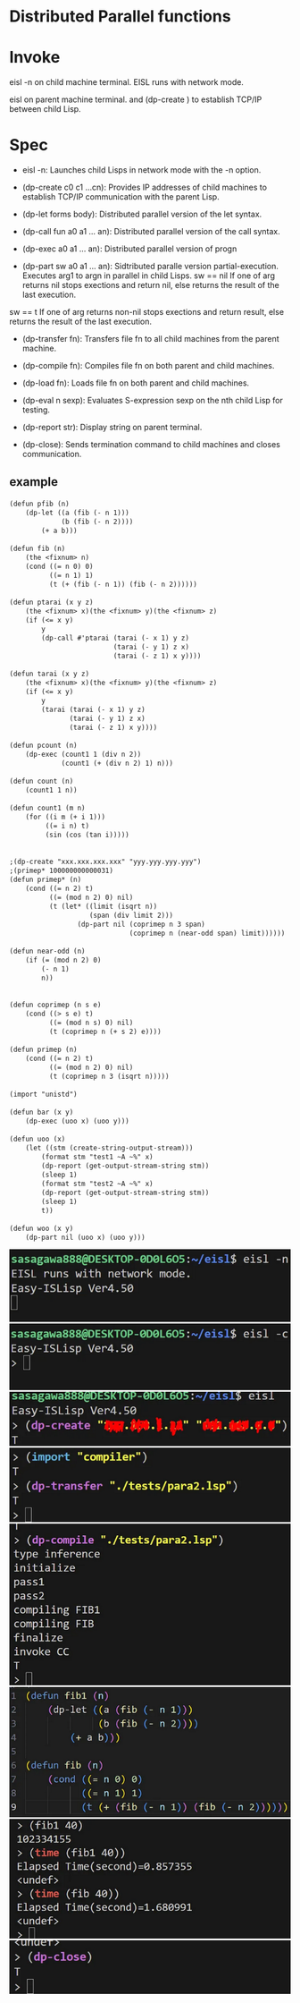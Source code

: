 # Distributed Parallel functions


# Invoke 
eisl -n on child machine terminal.
EISL runs with network mode. 


eisl on parent machine terminal.
and (dp-create ) to establish TCP/IP between child Lisp.

# Spec

- eisl -n: Launches child Lisps in network mode with the -n option.

- (dp-create c0 c1 …cn): Provides IP addresses of child machines to establish TCP/IP communication with the parent Lisp.

- (dp-let forms body): Distributed parallel version of the let syntax.

- (dp-call fun a0 a1 ... an): Distributed parallel version of the call syntax.

- (dp-exec a0 a1 ... an): Distributed parallel version of progn

- (dp-part sw a0 a1 ... an): Sidtributed paralle version partial-execution.
Executes arg1 to argn in parallel in child Lisps.
sw == nil
If one of arg returns nil stops exections and return nil,
else  returns the result of the last execution.

sw == t
If one of arg returns non-nil stops exections and return result,
else  returns the result of the last execution.


- (dp-transfer fn): Transfers file fn to all child machines from the parent machine.

- (dp-compile fn): Compiles file fn on both parent and child machines.

- (dp-load fn): Loads file fn on both parent and child machines.

- (dp-eval n sexp): Evaluates S-expression sexp on the nth child Lisp for testing.

- (dp-report str): Display string on parent terminal.

- (dp-close): Sends termination command to child machines and closes communication.


## example

```
(defun pfib (n)
    (dp-let ((a (fib (- n 1)))
             (b (fib (- n 2))))
        (+ a b)))

(defun fib (n)
    (the <fixnum> n) 
    (cond ((= n 0) 0)
          ((= n 1) 1)
          (t (+ (fib (- n 1)) (fib (- n 2))))))

(defun ptarai (x y z)
    (the <fixnum> x)(the <fixnum> y)(the <fixnum> z)
    (if (<= x y)
        y
        (dp-call #'ptarai (tarai (- x 1) y z)
                          (tarai (- y 1) z x)
                          (tarai (- z 1) x y))))

(defun tarai (x y z)
    (the <fixnum> x)(the <fixnum> y)(the <fixnum> z)
    (if (<= x y)
        y
        (tarai (tarai (- x 1) y z)
               (tarai (- y 1) z x)
               (tarai (- z 1) x y))))

(defun pcount (n)
    (dp-exec (count1 1 (div n 2))
             (count1 (+ (div n 2) 1) n)))

(defun count (n)
    (count1 1 n))

(defun count1 (m n)
    (for ((i m (+ i 1)))
         ((= i n) t)
         (sin (cos (tan i)))))


;(dp-create "xxx.xxx.xxx.xxx" "yyy.yyy.yyy.yyy")
;(primep* 100000000000031)
(defun primep* (n)
    (cond ((= n 2) t)
          ((= (mod n 2) 0) nil)
          (t (let* ((limit (isqrt n))
                    (span (div limit 2)))
                 (dp-part nil (coprimep n 3 span)
                              (coprimep n (near-odd span) limit))))))

(defun near-odd (n)
    (if (= (mod n 2) 0)
        (- n 1)
        n))


(defun coprimep (n s e)
    (cond ((> s e) t)
          ((= (mod n s) 0) nil)
          (t (coprimep n (+ s 2) e))))

(defun primep (n)
    (cond ((= n 2) t)
          ((= (mod n 2) 0) nil)
          (t (coprimep n 3 (isqrt n)))))

(import "unistd")

(defun bar (x y)
    (dp-exec (uoo x) (uoo y)))

(defun uoo (x) 
    (let ((stm (create-string-output-stream)))
        (format stm "test1 ~A ~%" x)
        (dp-report (get-output-stream-string stm))
        (sleep 1)
        (format stm "test2 ~A ~%" x)
        (dp-report (get-output-stream-string stm))
        (sleep 1)
        t))

(defun woo (x y)
    (dp-part nil (uoo x) (uoo y)))

```

![Child-Lisp](para22.png)
![Parent-Lisp](para23.png)
![Create](para24.png)
![Transfer](para25.png)
![Compile](para26.png)
![Code](para27.png)
![Time](para28.png)
![Close](para29.png)
